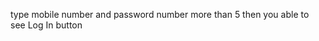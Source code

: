 <!-- for login -->
 type mobile number and password number more than 5 then you able to see Log In button